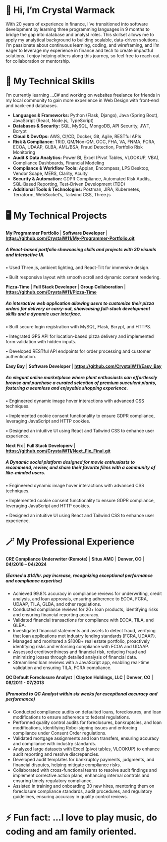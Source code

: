 # 👋 Hi, I’m Crystal Warmack
  With 20 years of experience in finance, I’ve transitioned into software development by learning three programming languages in 9 months to bridge the gap into database and analyst roles. This skillset allows me to apply my analytical background to building scalable, data-driven solutions. I’m passionate about continuous learning, coding, and wireframing, and I’m eager to leverage my experience in finance and tech to create impactful solutions. I enjoy helping others along this journey, so feel free to reach out for collaboration or mentorship.

# 🚀 My Technical Skills
  I’m currently learning ...C# and working on websites freelance for friends in my local community to gain more experience in Web Design with front-end and back-end databases. 

  - **Languages & Frameworks:** Python (Flask, Django), Java (Spring Boot), JavaScript (React, Node.js, TypeScript) 
  - **Databases & Security:** SQL, MySQL, MongoDB, API Security, JWT, Bcrypt
  -  **Cloud & DevOps:** AWS, CI/CD, Docker, Git, Agile, RESTful APIs
  -  **Risk & Compliance:** TRID, QM/Non-QM, OCC, FHA, VA, FNMA, FCRA, ECOA, UDAAP, GLBA, AML/BSA, Fraud Detection, Portfolio Risk Monitoring
  -  **Audit & Data Analytics:** Power BI, Excel (Pivot Tables, VLOOKUP, VBA), Compliance Dashboards, Financial Modeling
  -  **Compliance & Workflow Tools:** Appian, Encompass, LPS Desktop, Vendor Scape, MERS, Clarity, Acuity
  -  **Security & Automation:** GDPR Compliance, Automated Risk Audits, SQL-Based Reporting, Test-Driven Development (TDD)
  -  **Additional Tools & Technologies:** Postman, JIRA, Kubernetes, Terraform, WebSocket’s, Tailwind CSS, Three.js

# 🖥️ My Technical Projects

**My Programmer Portfolio** | **Software Developer** | **https://github.com/CrystalW11/My-Programmer-Portfolio.git**
##### A React-based portfolio showcasing skills and projects with 3D visuals and interactive UI.
•	Used Three.js, ambient lighting, and React-Tilt for immersive design.

•	Built responsive layout with smooth scroll and dynamic content rendering.

**Pizza-Time** | **Full Stack Developer** | **Group Collaboration** | **https://github.com/CrystalW11/Pizza-Time**
##### An interactive web application allowing users to customize their pizza orders for delivery or carry-out, showcasing full-stack development skills and a dynamic user interface.
•	Built secure login registration with MySQL, Flask, Bcrypt, and HTTPS.

•	Integrated GPS API for location-based pizza delivery and implemented form validation with hidden inputs.

•	Developed RESTful API endpoints for order processing and customer authentication.

**Easy Bay** | **Software Developer** | **https://github.com/CrystalW11/Easy_Bay**
##### An elegant online marketplace where plant enthusiasts can effortlessly browse and purchase a curated selection of premium succulent plants, fostering a seamless and enjoyable shopping experience.
•	Engineered dynamic image hover interactions with advanced CSS techniques.

•	Implemented cookie consent functionality to ensure GDPR compliance, leveraging JavaScript and HTTP cookies.

•	Designed an intuitive UI using React and Tailwind CSS to enhance user experience.

**Next Fix** | **Full Stack Developerv** | **https://github.com/CrystalW11/Next_Fix_Final.git**
##### A Dynamic social platform designed for movie enthusiasts to recommend, review, and share their favorite films with a community of like-minded users.
•	Engineered dynamic image hover interactions with advanced CSS techniques.

•	Implemented cookie consent functionality to ensure GDPR compliance, leveraging JavaScript and HTTP cookies.

•	Designed an intuitive UI using React and Tailwind CSS to enhance user experience. 

# 🪄 My Professional Experience

**CRE Compliance Underwriter (Remote)** | **Situs AMC** | **Denver, CO** | **04/2016 – 04/2024**    
##### (Earned a $14/hr. pay increase, recognizing exceptional performance and compliance expertise)
-	Achieved 99.8% accuracy in compliance reviews for underwriting, credit analysis, and loan approvals, ensuring adherence to ECOA, FCRA, UDAAP, TILA, GLBA, and other regulations.
-	Conducted compliance reviews for 20+ loan products, identifying risks and ensuring financial reporting accuracy.
-	Validated financial transactions for compliance with ECOA, TILA, and GLBA.
-	Investigated financial statements and assets to detect fraud, verifying that loan applications met industry lending standards (FCRA, UDAAP).
-	Managed and monitored a $100B+ real estate portfolio, proactively identifying risks and enforcing compliance with ECOA and UDAAP.
-	Assessed creditworthiness and financial risk, reducing fraud and minimizing losses through detailed analysis of financial data.
-	Streamlined loan reviews with a JavaScript app, enabling real-time validation and ensuring TILA, FCRA compliance.


**QC Default Foreclosure Analyst** | **Clayton Holdings, LLC** | **Denver, CO** | **08/2011 - 07/2013** 
##### (Promoted to QC Analyst within six weeks for exceptional accuracy and performance)
-	Conducted compliance audits on defaulted loans, foreclosures, and loan modifications to ensure adherence to federal regulations.
-	Performed quality control audits for foreclosures, bankruptcies, and loan modifications, identifying Robo-signing issues and enforcing compliance under Consent Order regulations.
-	Validated mortgage assignments and loan transfers, ensuring accuracy and compliance with industry standards.
-	Analyzed large datasets with Excel (pivot tables, VLOOKUP) to enhance audit reporting and resolve discrepancies.
-	Developed audit templates for bankruptcy payments, judgments, and financial disputes, helping mitigate compliance risks.
-	Collaborated with cross-functional teams to resolve audit findings and implement corrective action plans, enhancing internal controls and ensuring timely regulatory compliance.
-	Assisted in training and onboarding 30 new hires, mentoring them on foreclosure compliance standards, audit procedures, and regulatory guidelines, ensuring accuracy in quality control reviews.



# ⚡ Fun fact: ...I love to play music, do coding and am family oriented.

<!---
CrystalW11/CrystalW11 is a ✨ special ✨ repository because its `README.md` (this file) appears on your GitHub profile.
You can click the Preview link to take a look at your changes.
--->
